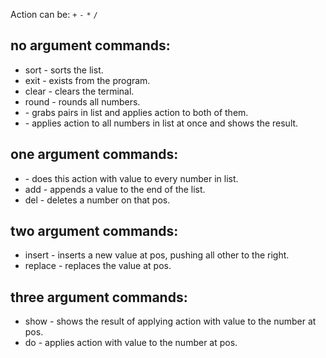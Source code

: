 Action can be: `+` `-` `*` `/`

## no argument commands:
- sort - sorts the list.
- exit - exists from the program.
- clear - clears the terminal.
- round - rounds all numbers.
- <double action> - grabs pairs in list and applies action to both of them.
- <triple action> - applies action to all numbers in list at once and shows the result.

## one argument commands:
- <action> <value> - does this action with value to every number in list.
- add <value> - appends a value to the end of the list.
- del <pos> - deletes a number on that pos.

## two argument commands:
- insert <pos> <value> - inserts a new value at pos, pushing all other to the right.
- replace <pos> <value> - replaces the value at pos.

## three argument commands:
- show <pos> <action> <value> - shows the result of applying action with value to the number at pos.
- do <pos> <action> <value> - applies action with value to the number at pos.
